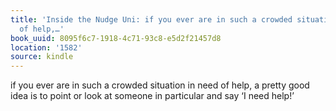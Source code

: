 ```yaml
---
title: 'Inside the Nudge Uni: if you ever are in such a crowded situation in need
  of help,…'
book_uuid: 8095f6c7-1918-4c71-93c8-e5d2f21457d8
location: '1582'
source: kindle
---
```


if you ever are in such a crowded situation in need of help, a pretty good idea is to point or look at someone in particular and say ‘I need help!’